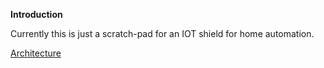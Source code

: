 __Introduction__

Currently this is just a scratch-pad for an IOT shield for home automation.

[Architecture](docs/architecture.md)
